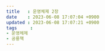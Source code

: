 ```yaml
---
title   : 운영체제 2장
date    : 2023-06-08 17:07:04 +0900
updated : 2023-06-08 17:07:21 +0900
tags     : 
- 운영체제
- 공룡책
---
```


